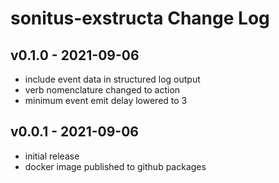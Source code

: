 # sonitus-exstructa Change Log

## v0.1.0 - 2021-09-06

- include event data in structured log output
- verb nomenclature changed to action
- minimum event emit delay lowered to 3

## v0.0.1 - 2021-09-06

- initial release
- docker image published to github packages
